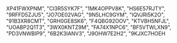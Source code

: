 XP41FWXPNM", "CI3R5SYK7F", "1MK4OPPV8K", "HS6E57RJTY", "9RFFD5ZJU5", "JO7OE02VAG", "9N5LHC9GYM", "IQVJRI5K2O", "91B3XR8CMT", "GRH0GE8SK6", "F4QBG92OOV", "KTVBH5NFJL", "UOABP2Q1T3", "3WX0KNTZ9M", "FA74X1NPC6", "BF5VTWLXN9", "PD3VNWBIP9", "6B2K3IANV3", "J9OHW7E2H2", "9KJXC7HOEH
